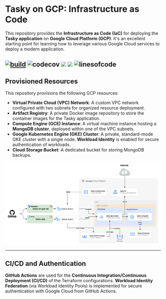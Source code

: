 # Tasky on GCP: Infrastructure as Code

This repository provides the **Infrastructure as Code (IaC)** for deploying the **Tasky application** on **Google Cloud Platform (GCP)**. It's an excellent starting point for learning how to leverage various Google Cloud services to deploy a modern application.


[![build](https://github.com/nael-fridhi/tasky-on-gcp-iac/actions/workflows/provision.yml/badge.svg)](https://github.com/nael-fridhi/tasky-on-gcp-iac/actions/workflows/provision.yml) ![codecov](https://codecov.io/gh/nael-fridhi/tasky-on-gcp-iac/graph/badge.svg?token=c3db5807-5c48-40f4-b99d-2e8f6cbe3af1)
![](https://img.shields.io/badge/terraform-v1.11-blue)
![](https://img.shields.io/badge/docs-in_progress-orange)
![linesofcode](https://aschey.tech/tokei/github/nael-fridhi/tasky-on-gcp-iac)
---
## Provisioned Resources

This repository provisions the following GCP resources:

* **Virtual Private Cloud (VPC) Network**: A custom VPC network configured with two subnets for organized resource deployment.
* **Artifact Registry**: A private Docker image repository to store the container images for the Tasky application.
* **Compute Engine (GCE) Instance**: A virtual machine instance hosting a **MongoDB cluster**, deployed within one of the VPC subnets.
* **Google Kubernetes Engine (GKE) Cluster**: A private, standard-mode GKE cluster with a single node. **Workload Identity** is enabled for secure authentication of workloads.
* **Cloud Storage Bucket**: A dedicated bucket for storing MongoDB backups.


![](./gcp.svg)

---
## CI/CD and Authentication

**GitHub Actions** are used for the **Continuous Integration/Continuous Deployment (CI/CD)** of the Terraform configurations. **Workload Identity Federation** (via Workload Identity Pools) is implemented for secure authentication with Google Cloud from GitHub Actions.